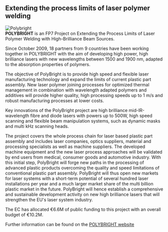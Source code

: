 ## Extending the process limits of laser polymer welding

<!--break-->
![Polybright](/4m-association/assets/images/Polybright_web.jpg)  
**POLYBRIGHT** is an FP7 Project on Extending the Process Limits of Laser Polymer Welding with High-Brilliance Beam Sources.  
  
Since October 2009, 18 partners from 9 countries have been working together in POLYBRIGHT with the aim of developing high power, high brilliance lasers with new wavelengths between 1500 and 1900 nm, adapted to the absorption properties of polymers.  
  
The objective of PolyBright is to provide high speed and flexible laser manufacturing technology and expand the limits of current plastic part assembly. New laser polymer joining processes for optimized thermal management in combination with wavelength adapted polymers and additives will provide higher quality, high processing speeds up to 1 m/s and robust manufacturing processes at lower costs.  
  
Key innovations of the PolyBright project are high brilliance mid-IR-wavelength fibre and diode lasers with powers up to 500W, high speed scanning and flexible beam manipulation systems, such as dynamic masks and multi kHz scanning heads.  
    
The project covers the whole process chain for laser based plastic part assembly and includes laser companies, optics suppliers, material and processing specialists as well as machine suppliers. The developed machine equipment and the new laser process approaches will be validated by end users from medical, consumer goods and automotive industry. 
With this initial step, PolyBright will forge new paths in the processing of advanced plastic products overcoming the quality and speed limitations of conventional plastic part assembly. PolyBright will thus open new markets for laser systems with a short-term potential of several hundred laser installations per year and a much larger market share of the multi billion plastic market in the future. PolyBright will hence establish a comprehensive and sustainable development activity on new high brilliance lasers that will strengthen the EU's laser system industry.  
  
The EC has allocated €6.6M of public funding to this project with an overall budget of €10.2M.

Further information can be found on the [POLYBRIGHT website](http://www.polybright.eu/)